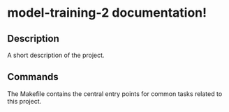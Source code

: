 # model-training-2 documentation!

## Description

A short description of the project.

## Commands

The Makefile contains the central entry points for common tasks related to this project.

